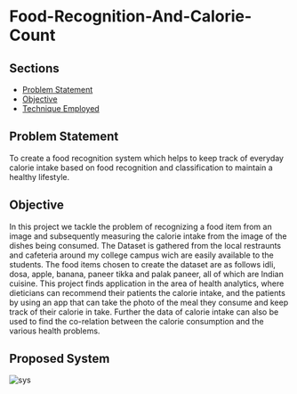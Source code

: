 # Food-Recognition-And-Calorie-Count

## Sections 
+ [Problem Statement](https://github.com/vipul-khatana/Food-Recognition-And-Calorie-Count#problemstatement)
+ [Objective](https://github.com/vipul-khatana/Food-Recognition#objective)
+ [Technique Employed](https://github.com/vipul-khatana/Food-Recognition#techniques-employed)

## Problem Statement
To create a food recognition system which helps to keep track of everyday calorie intake based on food recognition and classification to maintain a healthy lifestyle.

## Objective
In this project we tackle the problem of recognizing a food item from an image and subsequently measuring the calorie intake from the image of the dishes being consumed. The Dataset is gathered from the local restraunts and cafeteria around my college campus wich are easily available to the students. The food items chosen to create the dataset are as follows idli, dosa, apple, banana, paneer tikka and palak paneer, all of which are Indian cuisine. This project finds application in the area of health analytics, where dieticians can recommend their patients the calorie intake, and the patients by using an app that can take the photo of the meal they consume and keep track of their calorie in take. Further the data of calorie intake can also be used to find the co-relation between the calorie consumption and the various health problems.  

## Proposed System
![sys](https://user-images.githubusercontent.com/60252526/123555278-73a81080-d7a2-11eb-9cb8-2b64c50f207f.jpg)


